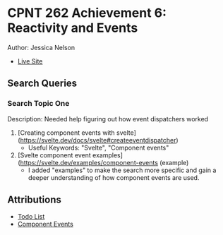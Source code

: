 # CPNT 262 Achievement 6: Reactivity and Events
Author: Jessica Nelson
- [Live Site](https://cpnt262-a6-jessican.netlify.app/)

## Search Queries

### Search Topic One
Description: Needed help figuring out how event dispatchers worked

1. [Creating component events with svelte] (https://svelte.dev/docs/svelte#createeventdispatcher)
    - Useful Keywords: "Svelte", "Component events"
2. [Svelte component event examples] (https://svelte.dev/examples/component-events (example)
    - I added "examples" to make the search more specific and gain a deeper understanding of how component events are used.

## Attributions
- [Todo List](https://svelte.dev/repl/7eb8c1dd6cac414792b0edb53521ab49?version=3.20.1)
- [Component Events](https://svelte.dev/examples/component-events)
